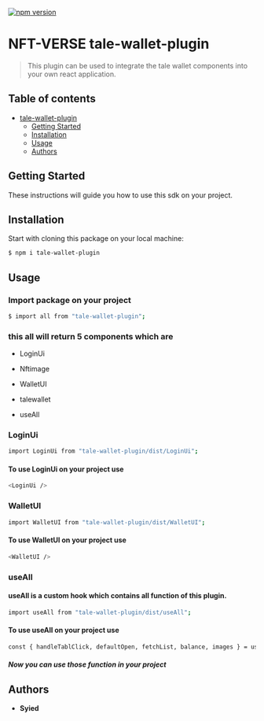 [![npm version](https://badge.fury.io/js/angular2-expandable-list.svg)](https://www.npmjs.com/package/tale-wallet-plugin)

# NFT-VERSE tale-wallet-plugin

> This plugin can be used to integrate the tale wallet components into your own react application.

## Table of contents

- [tale-wallet-plugin](#project-name)
  - [Getting Started](#getting-started)
  - [Installation](#installation)
  - [Usage](#usage)
  - [Authors](#authors)

## Getting Started

These instructions will guide you how to use this sdk on your project.

## Installation

Start with cloning this package on your local machine:

```sh
$ npm i tale-wallet-plugin
```

## Usage

### Import package on your project

```sh
$ import all from "tale-wallet-plugin";
```

### this all will return 5 components which are

- LoginUi

- Nftimage

- WalletUI

- talewallet

- useAll

### LoginUi

```sh
import LoginUi from "tale-wallet-plugin/dist/LoginUi";
```

#### To use LoginUi on your project use

```sh
<LoginUi />
```

### WalletUI

```sh
import WalletUI from "tale-wallet-plugin/dist/WalletUI";
```

#### To use WalletUI on your project use

```sh
<WalletUI />
```

### useAll

#### useAll is a custom hook which contains all function of this plugin.

```sh
import useAll from "tale-wallet-plugin/dist/useAll";
```

#### To use useAll on your project use

```sh
const { handleTablClick, defaultOpen, fetchList, balance, images } = useAll();
```

##### Now you can use those function in your project

## Authors

- **Syied**
